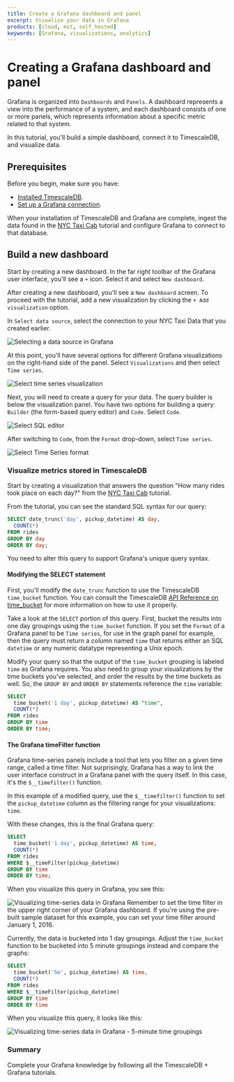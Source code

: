 ```yaml
---
title: Create a Grafana dashboard and panel
excerpt: Visualize your data in Grafana
products: [cloud, mst, self_hosted]
keywords: [Grafana, visualizations, analytics]
---
```


# Creating a Grafana dashboard and panel

Grafana is organized into `Dashboards` and `Panels`. A dashboard represents a
view into the performance of a system, and each dashboard consists of one or
more panels, which represents information about a specific metric related to
that system.

In this tutorial, you'll build a simple dashboard, connect it to TimescaleDB,
and visualize data.

## Prerequisites

Before you begin, make sure you have:

*   [Installed TimescaleDB][install-timescale].
*   [Set up a Grafana connection][setup-grafana].

When your installation of TimescaleDB and Grafana are complete, ingest the data
found in the [NYC Taxi Cab][nyc-taxi] tutorial and configure Grafana to connect
to that database.

## Build a new dashboard

Start by creating a new dashboard. In the far right toolbar of the Grafana user
interface, you'll see a `+` icon. Select it and select `New dashboard`.

After creating a new dashboard, you'll see a `New dashboard` screen. To proceed with the tutorial, add a new visualization by clicking the `+ Add visualization` option.

In `Select data source`, select the connection to your NYC Taxi Data that you created earlier. 

<img class="main-content__illustration" src="https://assets.iobeam.com/images/docs/create-dashboard-and-panel-select-data-source.png" alt="Selecting a data source in Grafana"/>

At this point, you'll have several options for different Grafana visualizations on the right-hand side of the panel. Select `Visualizations` and then select `Time series`. 

<img class="main-content__illustration" src="https://assets.iobeam.com/images/docs/create-dashboard-and-panel-select-time-series-visualization.png" alt="Select time series visualization"/>

Next, you will need to create a query for your data. The query builder is below the visualization panel. You have two options for building a query: `Builder` (the form-based query editor) and `Code`. Select `Code`. 

<img class="main-content__illustration" src="https://assets.iobeam.com/images/docs/create-dashboard-and-panel-sql-editor.png" alt="Select SQL editor"/>

After switching to `Code`, from the `Format` drop-down, select `Time series`. 

<img class="main-content__illustration" src="https://assets.iobeam.com/images/docs/create-dashboard-and-panel-select-time-series.png" alt="Select Time Series format"/>

### Visualize metrics stored in TimescaleDB

Start by creating a visualization that answers the question "How many
rides took place on each day?" from the [NYC Taxi Cab][nyc-taxi] tutorial.

From the tutorial, you can see the standard SQL syntax for our query:

```sql
SELECT date_trunc('day', pickup_datetime) AS day,
  COUNT(*)
FROM rides
GROUP BY day
ORDER BY day;
```

You need to alter this query to support Grafana's unique query syntax.

#### Modifying the SELECT statement

First, you'll modify the `date_trunc` function to use the TimescaleDB `time_bucket` function. You can consult the TimescaleDB [API Reference on time_bucket][time-bucket-reference] for more information on how to use it properly.

Take a look at the `SELECT` portion of this query. First, bucket the results into one day groupings using the `time_bucket` function. If you set the `Format` of a Grafana panel to be `Time series`, for use in the graph panel for example, then the query must return a column named `time` that returns either an SQL `datetime` or any numeric datatype representing a Unix epoch.

Modify your query so that the output of the `time_bucket` grouping is labeled `time` as Grafana requires. You also need to group your visualizations by the time buckets you've selected, and order the results by the time buckets as well. So, the `GROUP BY` and `ORDER BY` statements reference the `time` variable:

```sql
SELECT
  time_bucket('1 day', pickup_datetime) AS "time",
  COUNT(*)
FROM rides
GROUP BY time
ORDER BY time;
```

#### The Grafana timeFilter function

Grafana time-series panels include a tool that lets you filter on a given time range, called a time filter. Not surprisingly, Grafana has a way to link the user interface construct in a Grafana panel with the query itself. In this case, it's the `$__timefilter()` function.

In this example of a modified query, use the `$__timefilter()` function to set the `pickup_datetime` column as the filtering range for your visualizations: `time`.

With these changes, this is the final Grafana query:

```sql
SELECT
  time_bucket('1 day', pickup_datetime) AS time,
  COUNT(*)
FROM rides
WHERE $__timeFilter(pickup_datetime)
GROUP BY time
ORDER BY time;
```

When you visualize this query in Grafana, you see this:

<img class="main-content__illustration" src="https://assets.iobeam.com/images/docs/create-dashboard-and-panel-time-series-line-graph.png" alt="Visualizing time-series data in Grafana"/>

<Highlight type="note">
Remember to set the time filter in the upper right corner of your Grafana
dashboard. If you're using the pre-built sample dataset for this example, you
can set your time filter around January 1, 2016.
</Highlight>

Currently, the data is bucketed into 1 day groupings. Adjust the `time_bucket`
function to be bucketed into 5 minute groupings instead and compare the graphs:

```sql
SELECT
  time_bucket('5m', pickup_datetime) AS time,
  COUNT(*)
FROM rides
WHERE $__timeFilter(pickup_datetime)
GROUP BY time
ORDER BY time
```

When you visualize this query, it looks like this:

<img class="main-content__illustration" src="https://assets.iobeam.com/images/docs/create-dashboard-and-panel-time-series-line-graph-5min.png" alt="Visualizing time-series data in Grafana - 5-minute time groupings"/>

### Summary

Complete your Grafana knowledge by following all the TimescaleDB + Grafana tutorials.

[install-timescale]: /getting-started/latest/
[nyc-taxi]: /tutorials/:currentVersion:/nyc-taxi-cab
[time-bucket-reference]: /api/:currentVersion:/hyperfunctions/time_bucket
[setup-grafana]: /use-timescale/:currentVersion:/integrations/observability-alerting/grafana/installation/
